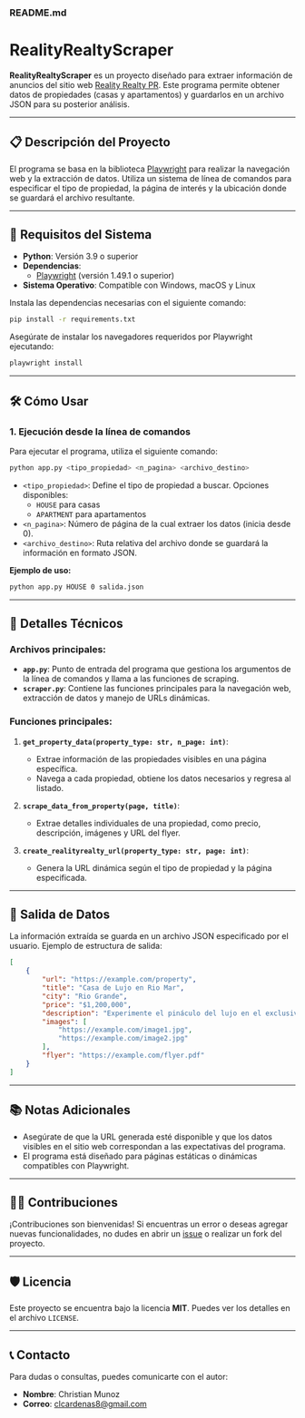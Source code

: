 ### README.md

# RealityRealtyScraper

**RealityRealtyScraper** es un proyecto diseñado para extraer información de anuncios del sitio web [Reality Realty PR](https://www.realityrealtypr.com). Este programa permite obtener datos de propiedades (casas y apartamentos) y guardarlos en un archivo JSON para su posterior análisis.

---

## 📋 **Descripción del Proyecto**

El programa se basa en la biblioteca [Playwright](https://playwright.dev/python/) para realizar la navegación web y la extracción de datos. Utiliza un sistema de línea de comandos para especificar el tipo de propiedad, la página de interés y la ubicación donde se guardará el archivo resultante.

---

## 🚀 **Requisitos del Sistema**

- **Python**: Versión 3.9 o superior
- **Dependencias**:
  - [Playwright](https://playwright.dev/python/) (versión 1.49.1 o superior)
- **Sistema Operativo**: Compatible con Windows, macOS y Linux

Instala las dependencias necesarias con el siguiente comando:

```bash
pip install -r requirements.txt
```

Asegúrate de instalar los navegadores requeridos por Playwright ejecutando:

```bash
playwright install
```

---

## 🛠 **Cómo Usar**

### 1. **Ejecución desde la línea de comandos**

Para ejecutar el programa, utiliza el siguiente comando:

```bash
python app.py <tipo_propiedad> <n_pagina> <archivo_destino>
```

- `<tipo_propiedad>`: Define el tipo de propiedad a buscar. Opciones disponibles:
  - `HOUSE` para casas
  - `APARTMENT` para apartamentos
- `<n_pagina>`: Número de página de la cual extraer los datos (inicia desde 0).
- `<archivo_destino>`: Ruta relativa del archivo donde se guardará la información en formato JSON.

**Ejemplo de uso:**

```bash
python app.py HOUSE 0 salida.json
```

---

## 📄 **Detalles Técnicos**

### Archivos principales:

- **`app.py`**: Punto de entrada del programa que gestiona los argumentos de la línea de comandos y llama a las funciones de scraping.
- **`scraper.py`**: Contiene las funciones principales para la navegación web, extracción de datos y manejo de URLs dinámicas.

### Funciones principales:

1. **`get_property_data(property_type: str, n_page: int)`**:
   - Extrae información de las propiedades visibles en una página específica.
   - Navega a cada propiedad, obtiene los datos necesarios y regresa al listado.

2. **`scrape_data_from_property(page, title)`**:
   - Extrae detalles individuales de una propiedad, como precio, descripción, imágenes y URL del flyer.

3. **`create_realityrealty_url(property_type: str, page: int)`**:
   - Genera la URL dinámica según el tipo de propiedad y la página especificada.

---

## 📝 **Salida de Datos**

La información extraída se guarda en un archivo JSON especificado por el usuario. Ejemplo de estructura de salida:

```json
[
    {
        "url": "https://example.com/property",
        "title": "Casa de Lujo en Rio Mar",
        "city": "Rio Grande",
        "price": "$1,200,000",
        "description": "Experimente el pináculo del lujo en el exclusivo Foursome Village...",
        "images": [
            "https://example.com/image1.jpg",
            "https://example.com/image2.jpg"
        ],
        "flyer": "https://example.com/flyer.pdf"
    }
]
```

---

## 📚 **Notas Adicionales**

- Asegúrate de que la URL generada esté disponible y que los datos visibles en el sitio web correspondan a las expectativas del programa.
- El programa está diseñado para páginas estáticas o dinámicas compatibles con Playwright.

---

## 🧑‍💻 **Contribuciones**

¡Contribuciones son bienvenidas! Si encuentras un error o deseas agregar nuevas funcionalidades, no dudes en abrir un [issue](https://github.com/) o realizar un fork del proyecto.

---

## 🛡 **Licencia**

Este proyecto se encuentra bajo la licencia **MIT**. Puedes ver los detalles en el archivo `LICENSE`.

---

## 📞 **Contacto**

Para dudas o consultas, puedes comunicarte con el autor:

- **Nombre**: Christian Munoz
- **Correo**: clcardenas8@gmail.com
